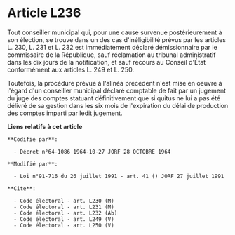 # Article L236

Tout conseiller municipal qui, pour une cause survenue postérieurement à son élection, se trouve dans un des cas
d'inéligibilité prévus par les articles L. 230, L. 231 et L. 232 est immédiatement déclaré démissionnaire par le commissaire
de la République, sauf réclamation au tribunal administratif dans les dix jours de la notification, et sauf recours au
Conseil d'État conformément aux articles L. 249 et L. 250.

Toutefois, la procédure prévue à l'alinéa précédent n'est mise en oeuvre à l'égard d'un conseiller municipal déclaré
comptable de fait par un jugement du juge des comptes statuant définitivement que si quitus ne lui a pas été délivré de sa
gestion dans les six mois de l'expiration du délai de production des comptes imparti par ledit jugement.

**Liens relatifs à cet article**

	**Codifié par**:

	  - Décret n°64-1086 1964-10-27 JORF 28 OCTOBRE 1964

	**Modifié par**:

	  - Loi n°91-716 du 26 juillet 1991 - art. 41 () JORF 27 juillet 1991

	**Cite**:

	  - Code électoral - art. L230 (M)
	  - Code électoral - art. L231 (M)
	  - Code électoral - art. L232 (Ab)
	  - Code électoral - art. L249 (V)
	  - Code électoral - art. L250 (V)

